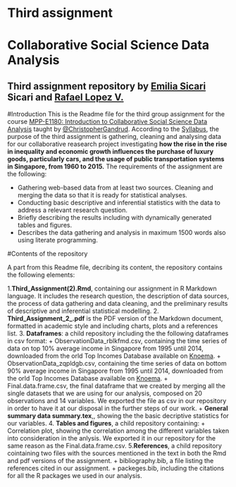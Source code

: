 # Third assignment

# Collaborative Social Science Data Analysis 
## Third assignment repository by <a href="https://github.com/EmiliaSicari">Emilia Sicari</a> Sicari</a> and <a href="https://github.com/rafalopezv">Rafael Lopez V.</a> 


#Introduction
This is the Readme file for the third group assignment for the course <a href="https://github.com/HertieDataScience/SyllabusAndLectures" target="_blank">MPP-E1180: Introduction to Collaborative Social Science Data Analysis</a> taught by <a href="https://github.com/christophergandrud
" target="_blank">@ChristopherGandrud</a>.
According to the <a href="https://github.com/HertieDataScience/SyllabusAndLectures">Syllabus</a>, the purpose of the third assignment is gathering, cleaning and analysing data for our collaborative reasearch project investigating **how the rise in  the rise in inequality and economic growth influences the purchase of luxury goods, particularly cars, and the usage of public transportation systems in Singapore, from 1960 to 2015.**
The requirements of the assignment are the following: 
- Gathering web-based data from at least two sources. Cleaning and merging the data so that it is ready for statistical analyses.
- Conducting basic descriptive and inferential statistics with the data to address a relevant research question.
- Briefly describing the results including with dynamically generated tables and figures.
- Describes the data gathering and analysis in maximum 1500 words also using literate programming.

#Contents of the repository

A part from this Readme file, decribing its content, the repository contains the following elements:

1.**Third_Assignment(2).Rmd**, containing our assignment in R Markdown language. It includes the research question, the description of data sources, the process of data gathering and data cleaning, and the preliminary results of descriptive and inferential statistical modelling. 
2. **Third_Assignment_2_.pdf** is the PDF version of the Markdown document, formatted in academic style and including charts, plots and a references list.
3. **Dataframes**: a child repository including the the following dataframes in csv format:
    + ObservationData_rblkfmd.csv, containing the time series of data on top 10% average income in     Singapore from 1995 until 2014, downloaded from the orld Top Incomes Database available on [Knoema](http://knoema.com/).
    + ObservationData_zqpldgb.csv, containing the time series of data on bottom 90% average income in Singapore from 1995 until 2014, downloaded from the orld Top Incomes Database available on [Knoema](http://knoema.com/).
    + Final.data.frame.csv, the final dataframe that we created by merging all the single datasets that we are using for our analysis, composed on 20 observations and 14 variables. We exported the file as csv in our repository in order to have it at our disposal in the further steps of our work. 
    + **General summary data summary.tex**,, showing the the basic decriptive statistics for our variables.
4. **Tables and figures**, a child repository containing: 
    + Correlation plot, showing the correlation among the different variables taken into consideration in the anlysis. We exported it in our repository for the same reason as the Final.data.frame.csv.
5.**References**, a child repository cointaining two files with the sources mentioned in the text in both the Rmd and pdf versions of the assignment.
    + bibliography.bib, a file listing the references cited in our assignment.
    + packeges.bib, including the citations for all the R packages we used in our analysis.
 
